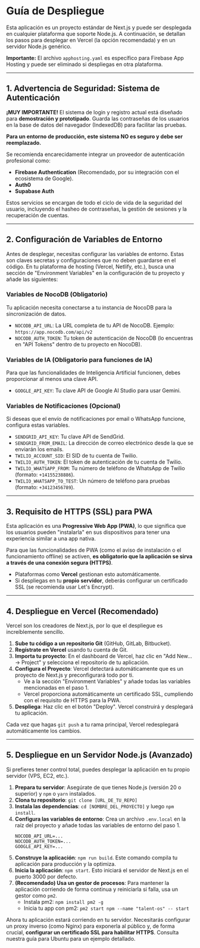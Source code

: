 # Guía de Despliegue

Esta aplicación es un proyecto estándar de Next.js y puede ser desplegada en cualquier plataforma que soporte Node.js. A continuación, se detallan los pasos para desplegar en Vercel (la opción recomendada) y en un servidor Node.js genérico.

**Importante:** El archivo `apphosting.yaml` es específico para Firebase App Hosting y puede ser eliminado si despliegas en otra plataforma.

---

## 1. Advertencia de Seguridad: Sistema de Autenticación

**¡MUY IMPORTANTE!** El sistema de login y registro actual está diseñado para **demostración y prototipado**. Guarda las contraseñas de los usuarios en la base de datos del navegador (IndexedDB) para facilitar las pruebas.

**Para un entorno de producción, este sistema NO es seguro y debe ser reemplazado.**

Se recomienda encarecidamente integrar un proveedor de autenticación profesional como:
-   **Firebase Authentication** (Recomendado, por su integración con el ecosistema de Google).
-   **Auth0**
-   **Supabase Auth**

Estos servicios se encargan de todo el ciclo de vida de la seguridad del usuario, incluyendo el hasheo de contraseñas, la gestión de sesiones y la recuperación de cuentas.

---

## 2. Configuración de Variables de Entorno

Antes de desplegar, necesitas configurar las variables de entorno. Estas son claves secretas y configuraciones que no deben guardarse en el código. En tu plataforma de hosting (Vercel, Netlify, etc.), busca una sección de "Environment Variables" en la configuración de tu proyecto y añade las siguientes:

### Variables de NocoDB (Obligatorio)
Tu aplicación necesita conectarse a tu instancia de NocoDB para la sincronización de datos.

-   `NOCODB_API_URL`: La URL completa de tu API de NocoDB. Ejemplo: `https://app.nocodb.com/api/v2`
-   `NOCODB_AUTH_TOKEN`: Tu token de autenticación de NocoDB (lo encuentras en "API Tokens" dentro de tu proyecto en NocoDB).

### Variables de IA (Obligatorio para funciones de IA)
Para que las funcionalidades de Inteligencia Artificial funcionen, debes proporcionar al menos una clave API.

-   `GOOGLE_API_KEY`: Tu clave API de Google AI Studio para usar Gemini.

### Variables de Notificaciones (Opcional)
Si deseas que el envío de notificaciones por email o WhatsApp funcione, configura estas variables.

-   `SENDGRID_API_KEY`: Tu clave API de SendGrid.
-   `SENDGRID_FROM_EMAIL`: La dirección de correo electrónico desde la que se enviarán los emails.
-   `TWILIO_ACCOUNT_SID`: El SID de tu cuenta de Twilio.
-   `TWILIO_AUTH_TOKEN`: El token de autenticación de tu cuenta de Twilio.
-   `TWILIO_WHATSAPP_FROM`: Tu número de teléfono de WhatsApp de Twilio (formato: `+14155238886`).
-   `TWILIO_WHATSAPP_TO_TEST`: Un número de teléfono para pruebas (formato: `+34123456789`).

---

## 3. Requisito de HTTPS (SSL) para PWA

Esta aplicación es una **Progressive Web App (PWA)**, lo que significa que los usuarios pueden "instalarla" en sus dispositivos para tener una experiencia similar a una app nativa.

Para que las funcionalidades de PWA (como el aviso de instalación o el funcionamiento offline) se activen, **es obligatorio que la aplicación se sirva a través de una conexión segura (HTTPS)**.

-   Plataformas como **Vercel** gestionan esto automáticamente.
-   Si despliegas en tu **propio servidor**, deberás configurar un certificado SSL (se recomienda usar Let's Encrypt).

---

## 4. Despliegue en Vercel (Recomendado)

Vercel son los creadores de Next.js, por lo que el despliegue es increíblemente sencillo.

1.  **Sube tu código a un repositorio Git** (GitHub, GitLab, Bitbucket).
2.  **Regístrate en Vercel** usando tu cuenta de Git.
3.  **Importa tu proyecto**: En el dashboard de Vercel, haz clic en "Add New... -> Project" y selecciona el repositorio de tu aplicación.
4.  **Configura el Proyecto**: Vercel detectará automáticamente que es un proyecto de Next.js y preconfigurará todo por ti.
    -   Ve a la sección "Environment Variables" y añade todas las variables mencionadas en el paso 1.
    -   Vercel proporciona automáticamente un certificado SSL, cumpliendo con el requisito de HTTPS para la PWA.
5.  **Despliega**: Haz clic en el botón "Deploy". Vercel construirá y desplegará tu aplicación.

Cada vez que hagas `git push` a tu rama principal, Vercel redesplegará automáticamente los cambios.

---

## 5. Despliegue en un Servidor Node.js (Avanzado)

Si prefieres tener control total, puedes desplegar la aplicación en tu propio servidor (VPS, EC2, etc.).

1.  **Prepara tu servidor**: Asegúrate de que tienes Node.js (versión 20 o superior) y `npm` o `yarn` instalados.
2.  **Clona tu repositorio**: `git clone [URL_DE_TU_REPO]`
3.  **Instala las dependencias**: `cd [NOMBRE_DEL_PROYECTO]` y luego `npm install`.
4.  **Configura las variables de entorno**: Crea un archivo `.env.local` en la raíz del proyecto y añade todas las variables de entorno del paso 1.
    ```
    NOCODB_API_URL=...
    NOCODB_AUTH_TOKEN=...
    GOOGLE_API_KEY=...
    ```
5.  **Construye la aplicación**: `npm run build`. Este comando compila tu aplicación para producción y la optimiza.
6.  **Inicia la aplicación**: `npm start`. Esto iniciará el servidor de Next.js en el puerto 3000 por defecto.
7.  **(Recomendado) Usa un gestor de procesos**: Para mantener la aplicación corriendo de forma continua y reiniciarla si falla, usa un gestor como `pm2`.
    -   Instala pm2: `npm install pm2 -g`
    -   Inicia tu app con pm2: `pm2 start npm --name "talent-os" -- start`

Ahora tu aplicación estará corriendo en tu servidor. Necesitarás configurar un proxy inverso (como Nginx) para exponerla al público y, de forma crucial, **configurar un certificado SSL para habilitar HTTPS**. Consulta nuestra guía para Ubuntu para un ejemplo detallado.
